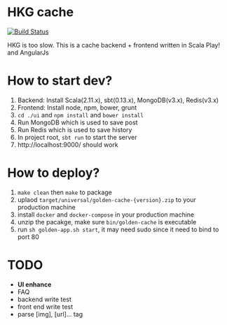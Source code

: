 HKG cache
=====================================

[![Build Status](https://travis-ci.org/mingchuno/golden-cache.svg?branch=develop)](https://travis-ci.org/mingchuno/golden-cache)

HKG is too slow. This is a cache backend + frontend written in Scala Play! and AngularJs

# How to start dev?

1. Backend: Install Scala(2.11.x), sbt(0.13.x), MongoDB(v3.x), Redis(v3.x)
2. Frontend: Install node, npm, bower, grunt
3. `cd ./ui` and `npm install` and `bower install`
4. Run MongoDB which is used to save post
5. Run Redis which is used to save history
6. In project root, `sbt run` to start the server
7. http://localhost:9000/ should work

# How to deploy?

1. `make clean` then `make` to package
2. uplaod `target/universal/golden-cache-{version}.zip` to your production machine
3. install `docker` and `docker-compose` in your production machine
4. unzip the pacakge, make sure `bin/golden-cache` is executable
5. run `sh golden-app.sh start`, it may need sudo since it need to bind to port 80

# TODO

- **UI enhance**
- FAQ
- backend write test
- front end write test
- parse [img], [url]... tag